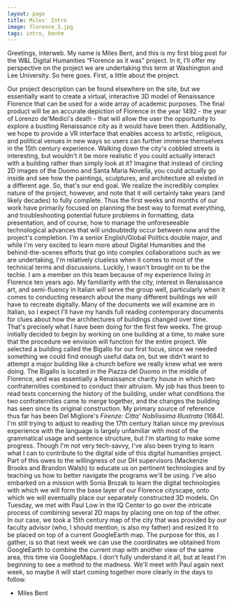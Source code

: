 ```yaml
---
layout: page
title: Miles' Intro
image: florence_3.jpg
tags: intro, bentm
---
```

Greetings, interweb.
My name is Miles Bent, and this is my first blog post for the W&L Digital Humanities “Florence as it was” project. In it, I’ll offer my perspective on the project we are undertaking this term at Washington and Lee University. So here goes.
First, a little about the project.
<!-- read more -->
Our project description can be found elsewhere on the site, but we essentially want to create a virtual, interactive 3D model of Renaissance Florence that can be used for a wide array of academic purposes. The final product will be an accurate depiction of Florence in the year 1492 - the year of Lorenzo de'Medici's death - that will allow the user the opportunity to explore a bustling Renaissance city as it would have been then. Additionally, we hope to provide a VR interface that enables access to artistic, religious, and political venues in new ways so users can further immerse themselves in the 15th century experience. Walking down the city's cobbled streets is interesting, but wouldn't it be more realistic if you could actually interact with a building rather than simply look at it? Imagine that instead of circling 2D images of the Duomo and Santa Maria Novella, you could actually go inside and see how the paintings, sculptures, and architecture all existed in a different age.
So, that's our end goal. We realize the incredibly complex nature of the project, however, and note that it will certainly take years (and likely decades) to fully complete. Thus the first weeks and months of our work have primarily focused on planning the best way to format everything, and troubleshooting potential future problems in formatting, data presentation, and of course, how to manage the unforeseeable technological advances that will undoubtedly occur between now and the project's completion.
I’m a senior English/Global Politics double major, and while I'm very excited to learn more about Digital Humanities and the behind-the-scenes efforts that go into complex collaborations such as we are undertaking, I'm relatively clueless when it comes to most of the technical terms and discussions.
Luckily, I wasn't brought on to be the techie. I am a member on this team because of my experience living in Florence ten years ago. My familiarity with the city, interest in Renaissance art, and semi-fluency in Italian will serve the group well, particularly when it comes to conducting research about the many different buildings we will have to recreate digitally. Many of the documents we will examine are in Italian, so I expect I'll have my hands full reading contemporary documents for clues about how the architectures of buildings changed over time.
That's precisely what I have been doing for the first few weeks. The group initially decided to begin by working on one building at a time, to make sure that the procedure we envision will function for the entire project. We selected a building called the Bigallo for our first focus, since we needed something we could find enough useful data on, but we didn't want to attempt a major building like a church before we really knew what we were doing. The Bigallo is located in the Piazza del Duomo in the middle of Florence, and was essentially a Renaissance charity house in which two confraternities combined to conduct their altruism.
My job has thus been to read texts concerning the history of the building, under what conditions the two confraternities came to merge together, and the changes the building has seen since its original construction. My primary source of reference thus far has been Del Migliore's *Firenze: Citta' Nobilissima Illustrata* (1684). I'm still trying to adjust to reading the 17th century Italian since my previous experience with the language is largely unfamiliar with most of the grammatical usage and sentence structure, but I'm starting to make some progress.
Though I'm not very tech-savvy, I've also been trying to learn what I can to contribute to the digital side of this digital humanities project. Part of this owes to the willingness of our DH supervisors (Mackenzie Brooks and Brandon Walsh) to educate us on pertinent technologies and by teaching us how to better navigate the programs we'll be using. I've also embarked on a mission with Sonia Brozak to learn the digital technologies with which we will form the base layer of our Florence cityscape, onto which we will eventually place our separately constructed 3D models. On Tuesday, we met with Paul Low in the IQ Center to go over the intricate process of combining several 2D maps by placing one on top of the other. In our case, we took a 15th century map of the city that was provided by our faculty advisor (who, I should mention, is also my father) and resized it to be placed on top of a current GoogleEarth map. The purpose for this, as I gather, is so that next week we can use the coordinates we obtained from GoogleEarth to combine the current map with another view of the same area, this time via GoogleMaps. I don't fully understand it all, but at least I'm beginning to see a method to the madness. We'll meet with Paul again next week, so maybe it will start coming together more clearly in the days to follow.

- Miles Bent
